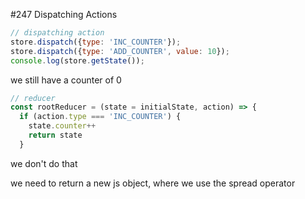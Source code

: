#247 Dispatching Actions

```js
// dispatching action
store.dispatch({type: 'INC_COUNTER'});
store.dispatch({type: 'ADD_COUNTER', value: 10});
console.log(store.getState());
```

we still have a counter of 0

```js
// reducer
const rootReducer = (state = initialState, action) => {
  if (action.type === 'INC_COUNTER') {
    state.counter++
    return state
  }
```

we don't do that

we need to return a new js object, where we use the spread operator



